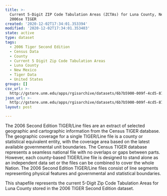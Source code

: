 ```yaml
---
title: >-
  Current 5-Digit ZIP Code Tabulation Areas (ZCTAs) for Luna County, New Mexico,
  2006se TIGER
created: '2020-12-02T17:34:01.353394'
modified: '2020-12-02T17:34:01.353403'
state: active
type: dataset
tags:
  - 2006 Tiger Second Edition
  - Census Data
  - County
  - Current 5 Digit Zip Code Tabulation Areas
  - Luna County
  - New Mexico
  - Tiger Data
  - United States
groups: []
csv_url: >-
  http://gstore.unm.edu/apps/rgisarchive/datasets/6b7b5900-009f-4cd5-876d-33f65c377805/tgr2006se_luna_zcta5cu.derived.csv
json_url: >-
  http://gstore.unm.edu/apps/rgisarchive/datasets/6b7b5900-009f-4cd5-876d-33f65c377805/tgr2006se_luna_zcta5cu.derived.json
layout: post

---
```

The 2006 Second Edition TIGER/Line files are an extract of selected geographic and cartographic information from the Census TIGER database.  The geographic coverage for a single TIGER/Line file is a county or statistical equivalent entity, with the coverage area based on the latest available governmental unit boundaries. The Census TIGER database represents a seamless national file with no overlaps or gaps between parts.  However, each county-based TIGER/Line file is designed to stand alone as an independent data set or the files can be combined to cover the whole Nation.  The 2006 Second Edition  TIGER/Line files consist of line segments representing physical features and governmental and statistical boundaries.  

This shapefile represents the current 5-Digit Zip Code Tabulation Areas for Luna County stored in the 2006 TIGER Second Edition dataset.
